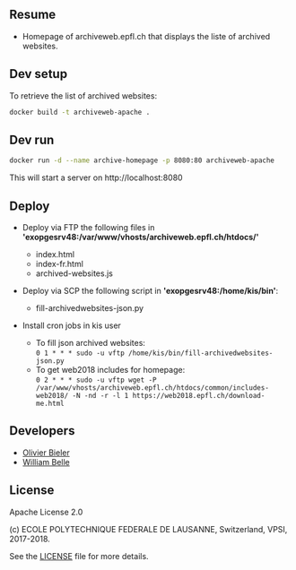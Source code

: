 Resume
------

- Homepage of archiveweb.epfl.ch that displays the liste of archived websites.

Dev setup
---------

To retrieve the list of archived websites:

```bash
docker build -t archiveweb-apache .
```

Dev run
-------

```bash
docker run -d --name archive-homepage -p 8080:80 archiveweb-apache
```
This will start a server on http://localhost:8080

Deploy
------

* Deploy via FTP the following files in **'exopgesrv48:/var/www/vhosts/archiveweb.epfl.ch/htdocs/'**
  * index.html
  * index-fr.html
  * archived-websites.js


* Deploy via SCP the following script in **'exopgesrv48:/home/kis/bin'**:
  * fill-archivedwebsites-json.py


* Install cron jobs in kis user
  * To fill json archived websites:  
  `0 1 * * * sudo -u vftp /home/kis/bin/fill-archivedwebsites-json.py`
  * To get web2018 includes for homepage:  
  `0 2 * * * sudo -u vftp wget -P /var/www/vhosts/archiveweb.epfl.ch/htdocs/common/includes-web2018/ -N -nd -r -l 1 https://web2018.epfl.ch/download-me.html`


Developers
----------

  * [Olivier Bieler](https://github.com/obieler)
  * [William Belle](https://github.com/williambelle)

License
-------

Apache License 2.0

(c) ECOLE POLYTECHNIQUE FEDERALE DE LAUSANNE, Switzerland, VPSI, 2017-2018.

See the [LICENSE](LICENSE) file for more details.
